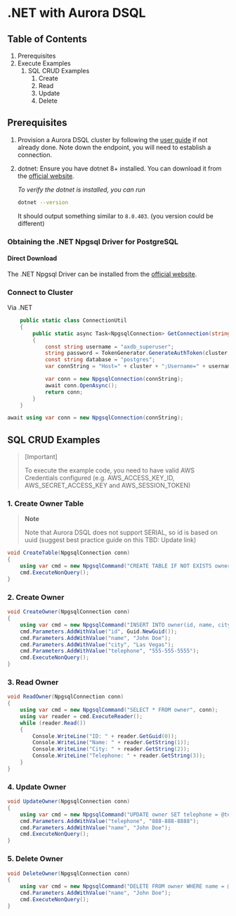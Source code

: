 # .NET with Aurora DSQL

## Table of Contents

1. Prerequisites
2. Execute Examples
   1. SQL CRUD Examples
      1. Create
      2. Read
      3. Update
      4. Delete

## Prerequisites

1. Provision a Aurora DSQL cluster by following the [user guide](TBD) if not already done.
   Note down the endpoint, you will need to establish a connection.

2. dotnet: Ensure you have dotnet 8+ installed. You can download it from the [official website](https://learn.microsoft.com/en-us/dotnet/core/install/).

   _To verify the dotnet is installed, you can run_
   ```bash
   dotnet --version
   ```

   It should output something similar to `8.0.403`. (you version could be different)

### Obtaining the .NET Npgsql Driver for PostgreSQL

#### Direct Download
The .NET Npgsql Driver can be installed from the [official website](https://www.nuget.org/packages/Npgsql/8.0.5).

### Connect to Cluster

Via .NET

```csharp
    public static class ConnectionUtil
    {
        public static async Task<NpgsqlConnection> GetConnection(string cluster, RegionEndpoint region)
        {
            const string username = "axdb_superuser";
            string password = TokenGenerator.GenerateAuthToken(cluster, region);;
            const string database = "postgres";
            var connString = "Host=" + cluster + ";Username=" + username + ";Password=" + password + ";Database=" + database + ";Port=" + 5432 + ";SSLMode=Require;";

            var conn = new NpgsqlConnection(connString);
            await conn.OpenAsync();
            return conn;
        }
    }

await using var conn = new NpgsqlConnection(connString);
```

## SQL CRUD Examples

> [Important]
>
> To execute the example code, you need to have valid AWS Credentials configured (e.g. AWS_ACCESS_KEY_ID, AWS_SECRET_ACCESS_KEY and AWS_SESSION_TOKEN)

### 1. Create Owner Table

> **Note**
>
> Note that Aurora DSQL does not support SERIAL, so id is based on uuid (suggest best practice guide on this TBD: Update link)

```csharp
void CreateTable(NpgsqlConnection conn) 
{
    using var cmd = new NpgsqlCommand("CREATE TABLE IF NOT EXISTS owner (id UUID PRIMARY KEY, name VARCHAR(30) NOT NULL, city VARCHAR(80) NOT NULL, telephone VARCHAR(20))", conn);
    cmd.ExecuteNonQuery();
}
```

### 2. Create Owner

```csharp
void CreateOwner(NpgsqlConnection conn)
{
    using var cmd = new NpgsqlCommand("INSERT INTO owner(id, name, city, telephone) VALUES(@id, @name, @city, @telephone)", conn);
    cmd.Parameters.AddWithValue("id", Guid.NewGuid());
    cmd.Parameters.AddWithValue("name", "John Doe");
    cmd.Parameters.AddWithValue("city", "Las Vegas");
    cmd.Parameters.AddWithValue("telephone", "555-555-5555");
    cmd.ExecuteNonQuery();
}
```

### 3. Read Owner
``` csharp
void ReadOwner(NpgsqlConnection conn)
{
    using var cmd = new NpgsqlCommand("SELECT * FROM owner", conn);
    using var reader = cmd.ExecuteReader();
    while (reader.Read())
    {
        Console.WriteLine("ID: " + reader.GetGuid(0));
        Console.WriteLine("Name: " + reader.GetString(1));
        Console.WriteLine("City: " + reader.GetString(2));
        Console.WriteLine("Telephone: " + reader.GetString(3));
    }
}
```

### 4. Update Owner

```csharp
void UpdateOwner(NpgsqlConnection conn)
{
    using var cmd = new NpgsqlCommand("UPDATE owner SET telephone = @telephone WHERE name = @name", conn);
    cmd.Parameters.AddWithValue("telephone", "888-888-8888");
    cmd.Parameters.AddWithValue("name", "John Doe");
    cmd.ExecuteNonQuery();
}
```

### 5. Delete Owner

```csharp
void DeleteOwner(NpgsqlConnection conn)
{
    using var cmd = new NpgsqlCommand("DELETE FROM owner WHERE name = @name", conn);
    cmd.Parameters.AddWithValue("name", "John Doe");
    cmd.ExecuteNonQuery();
}
```
